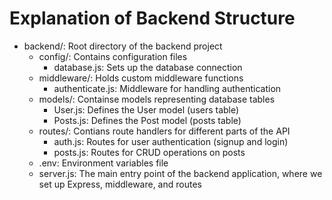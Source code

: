 # Explanation of Backend Structure #

- backend/: Root directory of the backend project
  - config/: Contains configuration files
    - database.js: Sets up the database connection
  - middleware/: Holds custom middleware functions
    - authenticate.js: Middleware for handling authentication
  - models/: Containse models representing database tables
    - User.js: Defines the User model (users table)
    - Posts.js: Defines the Post model (posts table)
  - routes/: Contians route handlers for different parts of the API
    - auth.js: Routes for user authentication (signup and login)
    - posts.js: Routes for CRUD operations on posts
  - .env: Environment variables file
  - server.js: The main entry point of the backend application, where we set up Express, middleware, and routes